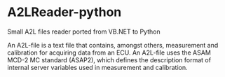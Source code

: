 # A2LReader-python
Small A2L files reader ported from VB.NET to Python

An A2L-file is a text file that contains, amongst others, measurement and calibration for acquiring data from an ECU. An A2L-file uses the ASAM MCD-2 MC standard (ASAP2), which defines the description format of internal server variables used in measurement and calibration.

